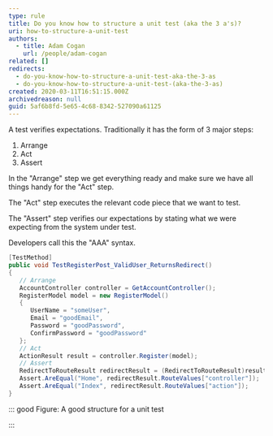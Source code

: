 ```yaml
---
type: rule
title: Do you know how to structure a unit test (aka the 3 a's)?
uri: how-to-structure-a-unit-test
authors:
  - title: Adam Cogan
    url: /people/adam-cogan
related: []
redirects:
  - do-you-know-how-to-structure-a-unit-test-aka-the-3-as
  - do-you-know-how-to-structure-a-unit-test-(aka-the-3-as)
created: 2020-03-11T16:51:15.000Z
archivedreason: null
guid: 5af6b8fd-5e65-4c68-8342-527090a61125
---
```


A test verifies expectations. Traditionally it has the form of 3 major steps:
1. Arrange
2. Act
3. Assert


<!--endintro-->

In the "Arrange" step we get everything ready and make sure we have all things handy for the "Act" step.

The "Act" step executes the relevant code piece that we want to test.

The "Assert" step verifies our expectations by stating what we were expecting from the system under test.

Developers call this the "AAA" syntax.



```cs
[TestMethod]
public void TestRegisterPost_ValidUser_ReturnsRedirect()
{
   // Arrange
   AccountController controller = GetAccountController();
   RegisterModel model = new RegisterModel()
   {
      UserName = "someUser",
      Email = "goodEmail",
      Password = "goodPassword",
      ConfirmPassword = "goodPassword"
   };
   // Act
   ActionResult result = controller.Register(model);
   // Assert
   RedirectToRouteResult redirectResult = (RedirectToRouteResult)result;
   Assert.AreEqual("Home", redirectResult.RouteValues["controller"]);
   Assert.AreEqual("Index", redirectResult.RouteValues["action"]);
}
```




::: good
Figure: A good structure for a unit test

:::
